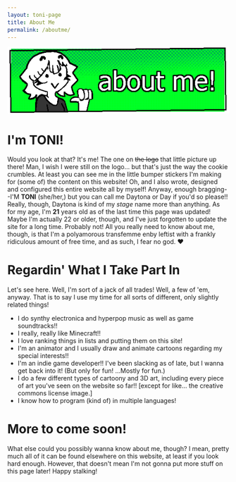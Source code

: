 ```yaml
---
layout: toni-page
title: About Me
permalink: /aboutme/
---
```

![About Me](/img/headers/aboutme.png)
# I'm TONI!

Would you look at that? It's me! The one on ~~the logo~~ that little picture up there! Man, I wish I were still on the logo... but that's just the way the cookie crumbles. At least you can see me in the little bumper stickers I'm making for (some of) the content on this website! Oh, and I also wrote, designed and configured this entire website all by myself! Anyway, enough bragging--I'M **TONI** (she/her,) but you can call me Daytona or Day if you'd so please!! Really, though, Daytona is kind of my *stage* name more than anything. As for my age, I'm **21** years old as of the last time this page was updated! Maybe I'm actually 22 or older, though, and I've just forgotten to update the site for a long time. Probably not! All you really need to know about me, though, is that I'm a polyamorous transfemme enby leftist with a frankly ridiculous amount of free time, and as such, I fear no god. ♥

# Regardin' What I Take Part In

Let's see here. Well, I'm sort of a jack of all trades! Well, a few of 'em, anyway. That is to say I use my time for all sorts of different, only slightly related things!

- I do synthy electronica and hyperpop music as well as game soundtracks!!
- I really, really like Minecraft!!
- I love ranking things in lists and putting them on this site!
- I'm an animator and I usually draw and animate cartoons regarding my special interests!!
- I'm an indie game developer!! I've been slacking as of late, but I wanna get back into it! (But only for fun! ...Mostly for fun.)
- I do a few different types of cartoony and 3D art, including every piece of art you've seen on the website so far!! [except for like... the creative commons license image.]
- I know how to program (kind of) in multiple languages!

# More to come soon!

What else could you possibly wanna know about me, though? I mean, pretty much all of it can be found elsewhere on this website, at least if you look hard enough. However, that doesn't mean I'm not gonna put more stuff on this page later! Happy stalking!